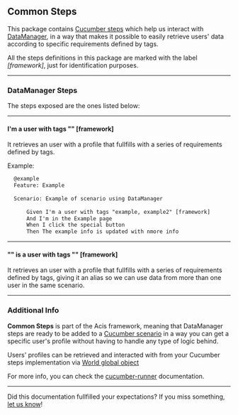 ## Common Steps

This package contains [Cucumber steps](https://github.com/cucumber/cucumber-js/blob/main/docs/support_files/step_definitions.md) which help us interact with [DataManager](https://globaldevtools.bbva.com/data-manager), in a way that makes it possible to easily retrieve users' data according to specific requirements defined by tags.

All the steps definitions in this package are marked with the label *\[framework\]*, just for identification purposes.

-----------------------

### DataManager Steps

The steps exposed are the ones listed below:  

---

#### I'm a user with tags "" \[framework\]

It retrieves an user with a profile that fullfills with a series of requirements defined by tags.

Example:

```txt
  @example
  Feature: Example
  
  Scenario: Example of scenario using DataManager 
  
      Given I'm a user with tags "example, example2" [framework]
      And I'm in the Example page
      When I click the special button
      Then The example info is updated with nmore info
```

---

#### "" is a user with tags "" \[framework\]

It retrieves an user with a profile that fullfills with a series of requirements defined by tags, giving it an alias so we can use data from more than one user in the same scenario.  

-----------------------

### Additional Info

**Common Steps** is part of the Acis framework, meaning that DataManager steps are ready to be added to a [Cucumber scenario](https://cucumber.io/docs/gherkin/reference/#example) in a way you can get a specific user's profile without having to handle any type of logic behind.

Users' profiles can be retrieved and interacted with from your Cucumber steps implementation via [World global object](https://globaldevtools.bbva.com/bitbucket/projects/BGT/repos/e2e-js-framework/browse/packages/cucumber-runner/docs/World.md)

For more info, you can check the [cucumber-runner](https://globaldevtools.bbva.com/bitbucket/projects/BGT/repos/e2e-js-framework/browse/packages/cucumber-runner/README.md) documentation.

---

Did this documentation fullfilled your expectations? If you miss something, [let us know](mailto:testing.global.group@bbva.com)!